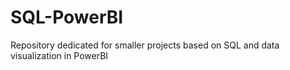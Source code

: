 # SQL-PowerBI
Repository dedicated for smaller projects based on SQL and data visualization in PowerBI
